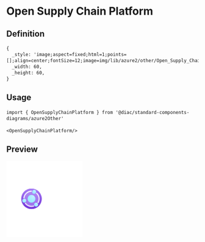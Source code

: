 # Open Supply Chain Platform

## Definition

```
{
  _style: 'image;aspect=fixed;html=1;points=[];align=center;fontSize=12;image=img/lib/azure2/other/Open_Supply_Chain_Platform.svg;strokeColor=none;',
  _width: 60,
  _height: 60,
}
```

## Usage

```
import { OpenSupplyChainPlatform } from '@diac/standard-components-diagrams/azure2Other'

<OpenSupplyChainPlatform/>
```

## Preview

<img src="./open-supply-chain-platform.png" width="200"/>
